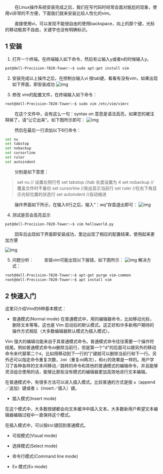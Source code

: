 &nbsp;&nbsp;&nbsp;&nbsp;&nbsp;&nbsp;&nbsp;&nbsp;在Linux操作系统安装完成之后，我们在写代码时经常会面对尴尬的现象，使用vi非常的不方便，下面我们就来安装比较人性化的vim。

&nbsp;&nbsp;&nbsp;&nbsp;&nbsp;&nbsp;&nbsp;&nbsp;直接使用vi，可以发现不能很自由的使用backspace，向上的那个键，光标的移动极其不自由，关键字也没有明确标识。

## 1 安装

1. 打开一个终端，在终端输入如下命令，然后有让输入y或者n的时候输入y。
```bash
pat@dell-Precision-7820-Tower:~$ sudo apt-get install vim
```
2. 安装完成以上操作之后，在控制台输入vi 按tab键，看看有没有vim，如果出现如下界面，即安装成功
![img](https://img2022.cnblogs.com/blog/2692004/202210/2692004-20221011161435307-1240080549.png)

3. 修改 vim的配置文件，在终端输入如下命令：
```bash
root@dell-Precision-7820-Tower:~$ sudo vim /etc/vim/vimrc
```
&nbsp;&nbsp;&nbsp;&nbsp;&nbsp;&nbsp;&nbsp;&nbsp;在这个文件中，会有这么一句：syntax on    意思是语法高亮，如果您的被注释掉了，请“让它出来”。如下图所示即可：
![img](https://img2022.cnblogs.com/blog/2692004/202210/2692004-20221011161536876-2036035889.png)

&nbsp;&nbsp;&nbsp;&nbsp;&nbsp;&nbsp;&nbsp;&nbsp;然后在最后一行添加以下6行命令：
```bash
set nu                         
set tabstop            
set nobackup           
set cursorline          
set ruler          
set autoindent
```

&nbsp;&nbsp;&nbsp;&nbsp;&nbsp;&nbsp;&nbsp;&nbsp;分别是如下意思：
> set nu             // 设置左侧行号
> set tabstop        //tab 长度设置为 4
> set nobackup       //覆盖文件时不备份
> set cursorline     //突出显示当前行
> set ruler          //在右下角显示光标位置的状态行
> set autoindent     //自动缩进

&nbsp;&nbsp;&nbsp;&nbsp;&nbsp;&nbsp;&nbsp;&nbsp;操作界面如下所示，在输入6行之后，输入“：wq”存盘退出即可：
![img](https://img2022.cnblogs.com/blog/2692004/202210/2692004-20221011161605332-265594375.png)

4. 测试是否会高亮显示 
```bash
pat@dell-Precision-7820-Tower:~$ vim helloworld.py
```

&nbsp;&nbsp;&nbsp;&nbsp;&nbsp;&nbsp;&nbsp;&nbsp;回车后出现如下界面即安装成功，里边出现了相应的配置结果，使用起来更加方便

![img](https://img2022.cnblogs.com/blog/2692004/202210/2692004-20221011162049171-1280421003.png)

5. 问题分析：
&nbsp;&nbsp;&nbsp;&nbsp;&nbsp;&nbsp;&nbsp;&nbsp;安装vim可能出现以下报错，如下图所示：
![img](https://img2022.cnblogs.com/blog/2692004/202210/2692004-20221011113516210-1798971402.png)
解决方式：
```bash
root@dell-Precision-7820-Tower:~$ apt-get purge vim-common
root@dell-Precision-7820-Tower:~$ apt install vim
```


## 2 快速入门

这里只介绍Vim的6种基本模式：
- 普通模式(Normal mode)
在普通模式中，用的编辑器命令，比如移动光标，删除文本等等。这也是 Vim 启动后的默认模式。这正好和许多新用户期待的操作方式相反（大多数编辑器默认模式为插入模式）。

Vim 强大的编辑功能来自于其普通模式命令。普通模式命令往往需要一个操作符结尾。例如普通模式命令`dd`删除当前行，但是第一个"d"的后面可以跟另外的移动命令来代替第二个`d`，比如用移动到下一行的"j"键就可以删除当前行和下一行。另外还可以指定命令重复次数，`2dd`（重复`dd`两次），和`dj`的效果是一样的。用户学习了各种各样的文本间移动／跳转的命令和其他的普通模式的编辑命令，并且能够灵活组合使用的话，能够比那些没有模式的编辑器更加高效地进行文本编辑。

在普通模式中，有很多方法可以进入插入模式。比较普通的方式是按 `a`（append／追加）键或者 `i`（insert／插入）键。

- 插入模式(Insert mode)


在这个模式中，大多数按键都会向文本缓冲中插入文本。大多数新用户希望文本编辑器编辑过程中一直保持这个模式。

在插入模式中，可以按`ESC`键回到普通模式。

- 可视模式(Visual mode)



- 选择模式(Select mode)


- 命令行模式(Command line mode)


- Ex 模式(Ex mode)